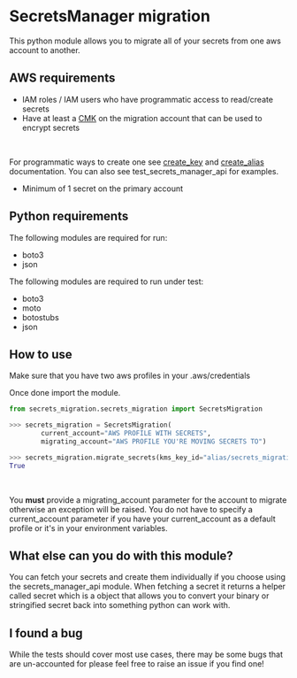 # SecretsManager migration

This python module allows you to migrate all of your secrets from one aws account to another.  


## AWS requirements

* IAM roles / IAM users who have programmatic access to read/create secrets
* Have at least a [CMK](https://boto3.amazonaws.com/v1/documentation/api/latest/guide/kms-example-encrypt-decrypt-file.html) on the migration account that can be used to encrypt secrets
<br>

For programmatic ways to create one see [create_key](https://boto3.amazonaws.com/v1/documentation/api/latest/reference/services/kms.html#KMS.Client.create_key) and [create_alias](https://boto3.amazonaws.com/v1/documentation/api/latest/reference/services/kms.html#KMS.Client.delete_alias) documentation.  You can also see test_secrets_manager_api for examples.

* Minimum of 1 secret on the primary account 



## Python requirements

The following modules are required for run:

* boto3
* json

The following modules are required to run under test:

* boto3
* moto
* botostubs
* json

## How to use

Make sure that you have two aws profiles in your .aws/credentials

Once done import the module.

```python
from secrets_migration.secrets_migration import SecretsMigration

>>> secrets_migration = SecretsMigration(
        current_account="AWS PROFILE WITH SECRETS",
        migrating_account="AWS PROFILE YOU'RE MOVING SECRETS TO")

>>> secrets_migration.migrate_secrets(kms_key_id="alias/secrets_migration")
True
```

<br>

You  **must** provide a migrating_account parameter for the account to migrate otherwise an exception will be raised.  You do not have to specify a current_account parameter if you have your current_account as a default profile or it's in your environment variables.

## What else can you do with this module?

You can fetch your secrets and create them individually if you choose using the secrets_manager_api module.  When fetching a secret it returns a helper called secret which is a object that allows you to convert your binary or stringified secret back into something python can work with.

## I found a bug

While the tests should cover most use cases, there may be some bugs that are un-accounted for please feel free to raise an issue if you find one!
